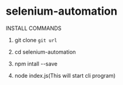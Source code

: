 # selenium-automation

INSTALL COMMANDS

1. git clone `git url`

2. cd selenium-automation

3. npm intall --save

4. node index.js(This will start cli program)
